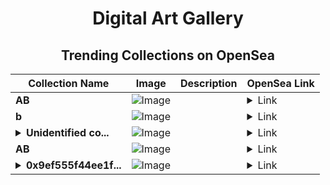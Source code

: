 <div align="center">

# Digital Art Gallery

## Trending Collections on OpenSea

| Collection Name                       | Image                                                                                     | Description                       | OpenSea Link                                                                                          |
|---------------------------------------|-------------------------------------------------------------------------------------------|-----------------------------------|--------------------------------------------------------------------------------------------------------|
| **AB** | ![Image](https://i.seadn.io/s/raw/files/2e51f0ced806697ab50f64bcf41b01fe.jpg?w=500&auto=format?w=200&auto=format) |  | <details><summary>Link</summary>[AB](https://opensea.io/collection/ab-4740)</details> |
| **b** | ![Image](https://i.seadn.io/s/raw/files/ff8b9730f335add0454890e9ace2be83.jpg?w=500&auto=format?w=200&auto=format) |  | <details><summary>Link</summary>[b](https://opensea.io/collection/b-21761)</details> |
| **<details><summary>Unidentified co...</summary>Unidentified contract b333dab2-f8ec-4e3d-9b9b-37185ac81926</details>** | ![Image](https://i.seadn.io/s/raw/files/37df2cc17567b57cc16920caa4dcdc71.gif?w=500&auto=format?w=200&auto=format) |  | <details><summary>Link</summary>[Unidentified contract b333dab2-f8ec-4e3d-9b9b-37185ac81926](https://opensea.io/collection/unidentified-contract-b333dab2-f8ec-4e3d-9b9b-3718)</details> |
| **AB** | ![Image](https://i.seadn.io/s/raw/files/2e51f0ced806697ab50f64bcf41b01fe.jpg?w=500&auto=format?w=200&auto=format) |  | <details><summary>Link</summary>[AB](https://opensea.io/collection/ab-4739)</details> |
| **<details><summary>0x9ef555f44ee1f...</summary>0x9ef555f44ee1fd4c63fbea53b20354794353e5c3</details>** | ![Image](https://i.seadn.io/s/raw/files/0120dbe70465f91ae019e541cba50a56.jpg?w=500&auto=format?w=200&auto=format) |  | <details><summary>Link</summary>[0x9ef555f44ee1fd4c63fbea53b20354794353e5c3](https://opensea.io/collection/0x9ef555f44ee1fd4c63fbea53b20354794353e5c3)</details> |

</div>